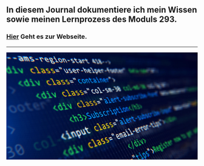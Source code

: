 ## In diesem Journal dokumentiere ich mein Wissen sowie meinen Lernprozess des Moduls 293.

### [Hier](https://github.com/timmarletaz/M293-V3) Geht es zur Webseite.

<hr>

![Bild HTML](/Sonstiges/imgs/html.jpeg)
